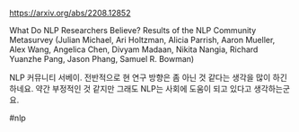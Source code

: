 https://arxiv.org/abs/2208.12852

What Do NLP Researchers Believe? Results of the NLP Community Metasurvey (Julian Michael, Ari Holtzman, Alicia Parrish, Aaron Mueller, Alex Wang, Angelica Chen, Divyam Madaan, Nikita Nangia, Richard Yuanzhe Pang, Jason Phang, Samuel R. Bowman)

NLP 커뮤니티 서베이. 전반적으로 현 연구 방향은 좀 아닌 것 같다는 생각을 많이 하긴 하네요. 약간 부정적인 것 같지만 그래도 NLP는 사회에 도움이 되고 있다고 생각하는군요.

#nlp 